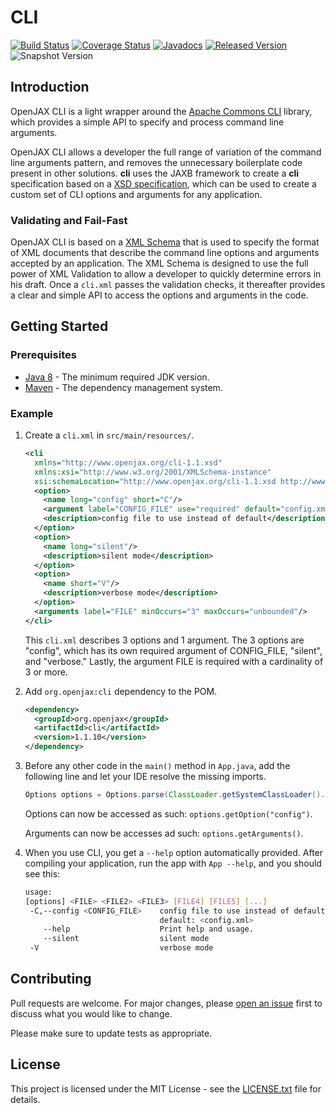 # CLI

[![Build Status](https://github.com/openjax/cli/actions/workflows/build.yml/badge.svg)](https://github.com/openjax/cli/actions/workflows/build.yml)
[![Coverage Status](https://coveralls.io/repos/github/openjax/cli/badge.svg)](https://coveralls.io/github/openjax/cli)
[![Javadocs](https://www.javadoc.io/badge/org.openjax/cli.svg)](https://www.javadoc.io/doc/org.openjax/cli)
[![Released Version](https://img.shields.io/maven-central/v/org.openjax/cli.svg)](https://mvnrepository.com/artifact/org.openjax/cli)
![Snapshot Version](https://img.shields.io/nexus/s/org.openjax/cli?label=maven-snapshot&server=https%3A%2F%2Foss.sonatype.org)

## Introduction

OpenJAX CLI is a light wrapper around the [Apache Commons CLI][apache-commons-cli] library, which provides a simple API to specify and process command line arguments.

OpenJAX CLI allows a developer the full range of variation of the command line arguments pattern, and removes the unnecessary boilerplate code present in other solutions. **cli** uses the JAXB framework to create a **cli** specification based on a [XSD specification][cli-schema], which can be used to create a custom set of CLI options and arguments for any application.

### Validating and Fail-Fast

OpenJAX CLI is based on a [XML Schema][cli-schema] that is used to specify the format of XML documents that describe the command line options and arguments accepted by an application. The XML Schema is designed to use the full power of XML Validation to allow a developer to quickly determine errors in his draft. Once a `cli.xml` passes the validation checks, it thereafter provides a clear and simple API to access the options and arguments in the code.

## Getting Started

### Prerequisites

* [Java 8][jdk8-download] - The minimum required JDK version.
* [Maven][maven] - The dependency management system.

### Example

1. Create a `cli.xml` in `src/main/resources/`.

   ```xml
   <cli
     xmlns="http://www.openjax.org/cli-1.1.xsd"
     xmlns:xsi="http://www.w3.org/2001/XMLSchema-instance"
     xsi:schemaLocation="http://www.openjax.org/cli-1.1.xsd http://www.openjax.org/cli.xsd">
     <option>
       <name long="config" short="C"/>
       <argument label="CONFIG_FILE" use="required" default="config.xml"/>
       <description>config file to use instead of default</description>
     </option>
     <option>
       <name long="silent"/>
       <description>silent mode</description>
     </option>
     <option>
       <name short="V"/>
       <description>verbose mode</description>
     </option>
     <arguments label="FILE" minOccurs="3" maxOccurs="unbounded"/>
   </cli>
   ```

   This `cli.xml` describes 3 options and 1 argument. The 3 options are "config", which has its own required argument of CONFIG_FILE, "silent", and "verbose." Lastly, the argument FILE is required with a cardinality of 3 or more.

1. Add `org.openjax:cli` dependency to the POM.

   ```xml
   <dependency>
     <groupId>org.openjax</groupId>
     <artifactId>cli</artifactId>
     <version>1.1.10</version>
   </dependency>
   ```

1. Before any other code in the `main()` method in `App.java`, add the following line and let your IDE resolve the missing imports.

   ```java
   Options options = Options.parse(ClassLoader.getSystemClassLoader().getResource("cli.xml").getURL(), args);
   ```

   Options can now be accessed as such: `options.getOption("config")`.

   Arguments can now be accesses ad such: `options.getArguments()`.

1. When you use CLI, you get a `--help` option automatically provided. After compiling your application, run the app with `App --help`, and you should see this:

   ```bash
   usage:
   [options] <FILE> <FILE2> <FILE3> [FILE4] [FILE5] [...]
    -C,--config <CONFIG_FILE>    config file to use instead of default
                                 default: <config.xml>
       --help                    Print help and usage.
       --silent                  silent mode
    -V                           verbose mode
   ```

## Contributing

Pull requests are welcome. For major changes, please [open an issue](../../issues) first to discuss what you would like to change.

Please make sure to update tests as appropriate.

## License

This project is licensed under the MIT License - see the [LICENSE.txt](LICENSE.txt) file for details.

[apache-commons-cli]: https://commons.apache.org/proper/commons-cli/
[cli-schema]: /src/main/resources/cli.xsd
[jdk8-download]: http://www.oracle.com/technetwork/java/javase/downloads/jdk8-downloads-2133151.html
[maven-archetype-quickstart]: http://maven.apache.org/archetypes/maven-archetype-quickstart/
[maven]: https://maven.apache.org/